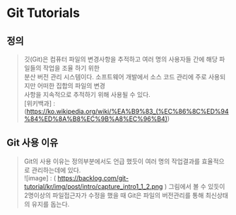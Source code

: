 # Git Tutorials
   
## 정의 
> 깃(Git)은 컴퓨터 파일의 변경사항을 추적하고 여러 명의 사용자들 간에 해당 파일들의 작업을 조율 하기 위한   
> 분산 버전 관리 시스템이다. 소프트웨어 개발에서 소스 코드 관리에 주로 사용되지만 어떠한 집합의 파일의 변경   
> 사항을 지속적으로 추적하기 위해 사용될 수 있다.   
> [위키백과] : (https://ko.wikipedia.org/wiki/%EA%B9%83_(%EC%86%8C%ED%94%84%ED%8A%B8%EC%9B%A8%EC%96%B4))

## Git 사용 이유
> Git의 사용 이유는 정의부분에서도 언급 했듯이 여러 명의 작업결과를 효율적으로 관리하는데에 있다.   
> ![image] : ( https://backlog.com/git-tutorial/kr/img/post/intro/capture_intro1_1_2.png )
> 그림에서 볼 수 있듯이 2명이상의 파일접근자가 수정을 했을 때 Git은 파일의 버전관리를 통해 최신상태의 유지를 돕는다.   